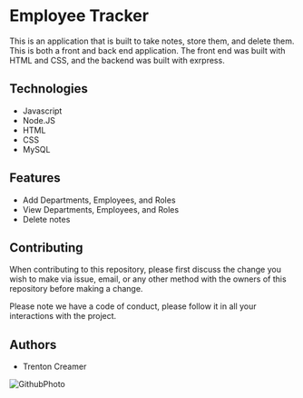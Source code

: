 # Employee Tracker

This is an application that is built to take notes, store them, and delete them. This is both a front and back end application. The front end was built with HTML and CSS, and the backend was built with exrpress.

## Technologies

- Javascript
- Node.JS
- HTML
- CSS
- MySQL

## Features

- Add Departments, Employees, and Roles
- View Departments, Employees, and Roles
- Delete notes

## Contributing

When contributing to this repository, please first discuss the change you wish to make via issue, email, or any other method with the owners of this repository before making a change.

Please note we have a code of conduct, please follow it in all your interactions with the project.

## Authors

- Trenton Creamer

![GithubPhoto](https://avatars1.githubusercontent.com/u/39892545?s=400&u=6810702f8f922e131feb75c580052ba06da1e0f9&v=4)
